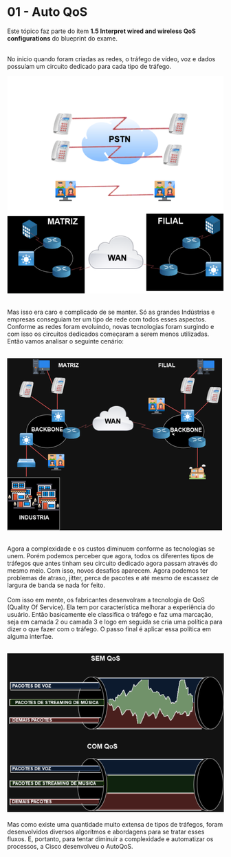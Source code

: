 # 01 - Auto QoS

Este tópico faz parte do ítem **1.5 Interpret wired and wireless QoS configurations** do blueprint do exame. <br></br>

No inicio quando foram criadas as redes, o tráfego de vídeo, voz e dados possuíam um circuito dedicado para cada tipo de tráfego. 

![Redes](Imagens/Sem_QoS.png) <br></br>

Mas isso era caro e complicado de se manter. Só as grandes Indústrias e empresas conseguiam ter um tipo de rede com todos esses aspectos. Conforme as redes foram evoluindo, novas tecnologias foram surgindo e com isso os circuitos dedicados começaram a serem menos utilizadas. Então vamos analisar o seguinte cenário: <br></br>

![Convergindo](Imagens/convergindo.png) <br></br>

Agora a complexidade e os custos diminuem conforme as tecnologias se unem. Porém podemos perceber que agora, todos os diferentes tipos de tráfegos que antes tinham seu circuito dedicado agora passam através do mesmo meio. Com isso, novos desafios aparecem. Agora podemos ter problemas de atraso, jitter, perca de pacotes e até mesmo de escassez de largura de banda se nada for feito. <br></br>
Com isso em mente, os fabricantes desenvolram a tecnologia de QoS (Quality Of Service). Ela tem por característica melhorar a experiência do usuário. Então basicamente ele classifica o tráfego e faz uma marcação, seja em camada 2 ou camada 3 e logo em seguida se cria uma política para dizer o que fazer com o tráfego. O passo final é aplicar essa política em alguma interfae.<br></br> 

![QoS](Imagens/Sem_QoS_x_QoS.png) <br></br>
Mas como existe uma quantidade muito extensa de tipos de tráfegos, foram desenvolvidos diversos algorítmos e abordagens para se tratar esses fluxos. E, portanto, para tentar diminuir a complexidade e automatizar os processos, a Cisco desenvolveu o AutoQoS. <br></br>
